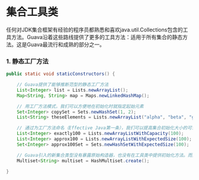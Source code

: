 # 集合工具类
任何对JDK集合框架有经验的程序员都熟悉和喜欢java.util.Collections包含的工具方法。Guava沿着这些路线提供了更多的工具方法：适用于所有集合的静态方法。这是Guava最流行和成熟的部分之一。

### 1. 静态工厂方法
```java
public static void staticConstructors() {

    // Guava提供了能够推断范型的静态工厂方法
    List<Integer> list = Lists.newArrayList();
    Map<String, String> map = Maps.newLinkedHashMap();

    // 用工厂方法模式，我们可以方便地在初始化时就指定起始元素
    Set<Integer> copySet = Sets.newHashSet(1, 2);
    List<String> theseElements = Lists.newArrayList("alpha", "beta", "gamma");

    // 通过为工厂方法命名（Effective Java第一条），我们可以提高集合初始化大小的可读性
    List<Integer> exactly100 = Lists.newArrayListWithCapacity(100);
    List<Integer> approx100 = Lists.newArrayListWithExpectedSize(100);
    Set<Integer> approx100Set = Sets.newHashSetWithExpectedSize(100);

    // Guava引入的新集合类型没有暴露原始构造器，也没有在工具类中提供初始化方法。而是直接在集合类中提供了静态工厂方法
    Multiset<String> multiset = HashMultiset.create();

}
```